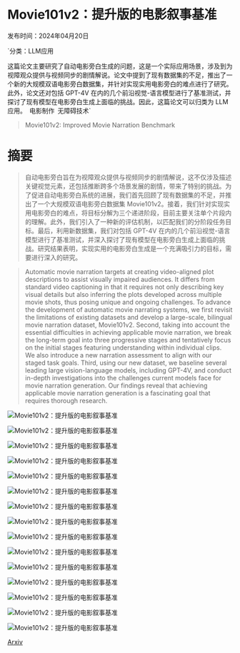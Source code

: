 # Movie101v2：提升版的电影叙事基准

发布时间：2024年04月20日

`分类：LLM应用

这篇论文主要研究了自动电影旁白生成的问题，这是一个实际应用场景，涉及到为视障观众提供与视频同步的剧情解说。论文中提到了现有数据集的不足，推出了一个新的大规模双语电影旁白数据集，并针对实现实用电影旁白的难点进行了研究。此外，论文还对包括 GPT-4V 在内的几个前沿视觉-语言模型进行了基准测试，并探讨了现有模型在电影旁白生成上面临的挑战。因此，这篇论文可以归类为 LLM 应用。` `电影制作` `无障碍技术`

> Movie101v2: Improved Movie Narration Benchmark

# 摘要

> 自动电影旁白旨在为视障观众提供与视频同步的剧情解说，这不仅涉及描述关键视觉元素，还包括推断跨多个场景发展的剧情，带来了特别的挑战。为了促进自动电影旁白系统的进展，我们首先回顾了现有数据集的不足，并推出了一个大规模双语电影旁白数据集 Movie101v2。接着，我们针对实现实用电影旁白的难点，将目标分解为三个递进阶段，目前主要关注单个片段内的理解。此外，我们引入了一种新的评估机制，以匹配我们的分阶段任务目标。最后，利用新数据集，我们对包括 GPT-4V 在内的几个前沿视觉-语言模型进行了基准测试，并深入探讨了现有模型在电影旁白生成上面临的挑战。研究结果表明，实现实用的电影旁白生成是一个充满吸引力的目标，需要进行深入的研究。

> Automatic movie narration targets at creating video-aligned plot descriptions to assist visually impaired audiences. It differs from standard video captioning in that it requires not only describing key visual details but also inferring the plots developed across multiple movie shots, thus posing unique and ongoing challenges. To advance the development of automatic movie narrating systems, we first revisit the limitations of existing datasets and develop a large-scale, bilingual movie narration dataset, Movie101v2. Second, taking into account the essential difficulties in achieving applicable movie narration, we break the long-term goal into three progressive stages and tentatively focus on the initial stages featuring understanding within individual clips. We also introduce a new narration assessment to align with our staged task goals. Third, using our new dataset, we baseline several leading large vision-language models, including GPT-4V, and conduct in-depth investigations into the challenges current models face for movie narration generation. Our findings reveal that achieving applicable movie narration generation is a fascinating goal that requires thorough research.

![Movie101v2：提升版的电影叙事基准](../../../paper_images/2404.13370/x1.png)

![Movie101v2：提升版的电影叙事基准](../../../paper_images/2404.13370/x2.png)

![Movie101v2：提升版的电影叙事基准](../../../paper_images/2404.13370/x3.png)

![Movie101v2：提升版的电影叙事基准](../../../paper_images/2404.13370/x4.png)

![Movie101v2：提升版的电影叙事基准](../../../paper_images/2404.13370/x5.png)

![Movie101v2：提升版的电影叙事基准](../../../paper_images/2404.13370/x6.png)

![Movie101v2：提升版的电影叙事基准](../../../paper_images/2404.13370/x7.png)

![Movie101v2：提升版的电影叙事基准](../../../paper_images/2404.13370/x8.png)

![Movie101v2：提升版的电影叙事基准](../../../paper_images/2404.13370/x9.png)

![Movie101v2：提升版的电影叙事基准](../../../paper_images/2404.13370/x10.png)

![Movie101v2：提升版的电影叙事基准](../../../paper_images/2404.13370/x11.png)

![Movie101v2：提升版的电影叙事基准](../../../paper_images/2404.13370/x12.png)

![Movie101v2：提升版的电影叙事基准](../../../paper_images/2404.13370/x13.png)

![Movie101v2：提升版的电影叙事基准](../../../paper_images/2404.13370/x14.png)

![Movie101v2：提升版的电影叙事基准](../../../paper_images/2404.13370/x15.png)

[Arxiv](https://arxiv.org/abs/2404.13370)